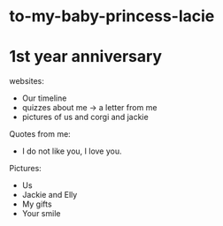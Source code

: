 # to-my-baby-princess-lacie
# 1st year anniversary

websites:
 - Our timeline
 - quizzes about me -> a letter from me
 - pictures of us and corgi and jackie
 
 

Quotes from me:
 - I do not like you, I love you.
 
Pictures:
 - Us
 - Jackie and Elly
 - My gifts
 - Your smile
